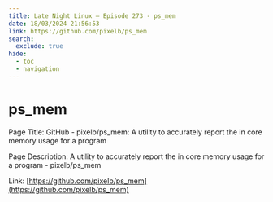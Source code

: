 ```yaml
---
title: Late Night Linux – Episode 273 - ps_mem
date: 18/03/2024 21:56:53
link: https://github.com/pixelb/ps_mem
search:
  exclude: true
hide:
  - toc
  - navigation
---
```


# ps_mem

Page Title: GitHub - pixelb/ps_mem: A utility to accurately report the in core memory usage for a program

Page Description: A utility to accurately report the in core memory usage for a program - pixelb/ps_mem 

Link: [https://github.com/pixelb/ps_mem](https://github.com/pixelb/ps_mem)